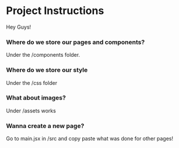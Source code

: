 # Project Instructions

Hey Guys!

### Where do we store our pages and components?

Under the /components folder.

### Where do we store our style

Under the /css folder

### What about images?

Under /assets works

### Wanna create a new page?

Go to main.jsx in /src and copy paste what was done for other pages!
